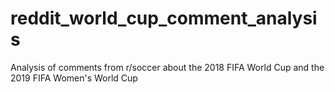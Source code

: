 # reddit_world_cup_comment_analysis
Analysis of comments from r/soccer about the 2018 FIFA World Cup and the 2019 FIFA Women's World Cup 
